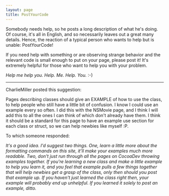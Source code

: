```yaml
---
layout: page
title: PostYourCode
---
```




Somebody needs help, so he posts a long description of what he's doing. Of course, it's all in English, and so necessarily leaves out a great many details. Hence, the reaction of a typical person who wants to help but is unable: PostYourCode!

If you need help with something or are observing strange behavior and the relevant code is small enough to put on your page, please post it! It's extremely helpful for those who want to help you with your problem.

*Help me help you. Help. Me. Help. You.* :-)

----

CharlieMiller posted this suggestion:

Pages describing classes should give an EXAMPLE of how to use the class, to help people who still have a little bit of confusion.  I know I could use an example every so often.  I did this with the NSMovie page, and I think I will add this to all the ones I can think of which don't already have them.  I think it should be a standard for this page to have an example use section for each class or struct, so we can help newbies like myself :P.

To which someone responded:

*It's a good idea. I'd suggest two things. One, learn a little more about the formatting commands on this site, it'll make your examples much more readable. Two, don't just run through all the pages on CocoaDev throwing examples together. If you're learning a new class and make a little example to help you learn it, and you feel that example pulls a few things together that will help newbies get a grasp of the class, *only then* should you post that example up. If you haven't just learned the class right then, your example will probably end up unhelpful. If you learned it solely to post an example, ditto.*

